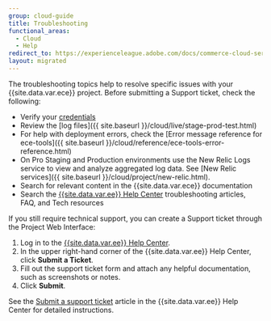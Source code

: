 ```yaml
---
group: cloud-guide
title: Troubleshooting
functional_areas:
  - Cloud
  - Help
redirect_to: https://experienceleague.adobe.com/docs/commerce-cloud-service/user-guide/develop/deploy/best-practices.html
layout: migrated
---
```


The troubleshooting topics help to resolve specific issues with your {{site.data.var.ece}} project. Before submitting a Support ticket, check the following:

-  Verify your [credentials](https://support.magento.com/hc/en-us/articles/360040296392)
-  Review the [log files]({{ site.baseurl }}/cloud/live/stage-prod-test.html)
-  For help with deployment errors, check the [Error message reference for ece-tools]({{ site.baseurl }}/cloud/reference/ece-tools-error-reference.html)
-  On Pro Staging and Production environments use the New Relic Logs service to view and analyze aggregated log data. See [New Relic services]({{ site.baseurl }}/cloud/project/new-relic.html).
-  Search for relevant content in the {{site.data.var.ece}} documentation
-  Search the [{{site.data.var.ee}} Help Center](https://support.magento.com/hc/en-us) troubleshooting articles, FAQ, and Tech resources

If you still require technical support, you can create a Support ticket through the Project Web Interface:

1. Log in to the [{{site.data.var.ee}} Help Center](https://support.magento.com/hc/en-us).
1. In the upper right-hand corner of the {{site.data.var.ee}} Help Center, click **Submit a Ticket**.
1. Fill out the support ticket form and attach any helpful documentation, such as screenshots or notes.
1. Click **Submit**.

See the [Submit a support ticket](https://support.magento.com/hc/en-us/articles/360000913794#submit-ticket) article in the {{site.data.var.ee}} Help Center for detailed instructions.
